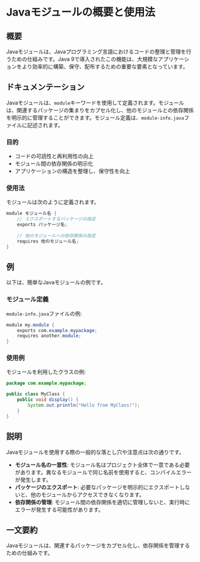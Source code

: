 <!--
Meta Description: # Javaモジュールの概要と使用法 ## 概要 Javaモジュールは、Javaプログラミング言語におけるコードの整理と管理を行うための仕組みです。Java 9で導入されたこの機能は、大規模なアプリケーションをより効率的に構築、保守、配布するための重要な要素となっています。 ## ドキュメンテーショ...
Meta Keywords: module, java, javaモジュールは, info, exports
-->

# Javaモジュールの概要と使用法

## 概要
Javaモジュールは、Javaプログラミング言語におけるコードの整理と管理を行うための仕組みです。Java 9で導入されたこの機能は、大規模なアプリケーションをより効率的に構築、保守、配布するための重要な要素となっています。

## ドキュメンテーション
Javaモジュールは、`module`キーワードを使用して定義されます。モジュールは、関連するパッケージの集まりをカプセル化し、他のモジュールとの依存関係を明示的に管理することができます。モジュール定義は、`module-info.java`ファイルに記述されます。

### 目的
- コードの可読性と再利用性の向上
- モジュール間の依存関係の明示化
- アプリケーションの構造を整理し、保守性を向上

### 使用法
モジュールは次のように定義されます。

```java
module モジュール名 {
    // エクスポートするパッケージの指定
    exports パッケージ名;
    
    // 他のモジュールへの依存関係の指定
    requires 他のモジュール名;
}
```

## 例
以下は、簡単なJavaモジュールの例です。

### モジュール定義
`module-info.java`ファイルの例:
```java
module my.module {
    exports com.example.mypackage;
    requires another.module;
}
```

### 使用例
モジュールを利用したクラスの例:
```java
package com.example.mypackage;

public class MyClass {
    public void display() {
        System.out.println("Hello from MyClass!");
    }
}
```

## 説明
Javaモジュールを使用する際の一般的な落とし穴や注意点は次の通りです。

- **モジュール名の一意性**: モジュール名はプロジェクト全体で一意である必要があります。異なるモジュールで同じ名前を使用すると、コンパイルエラーが発生します。
- **パッケージのエクスポート**: 必要なパッケージを明示的にエクスポートしないと、他のモジュールからアクセスできなくなります。
- **依存関係の管理**: モジュール間の依存関係を適切に管理しないと、実行時にエラーが発生する可能性があります。

## 一文要約
Javaモジュールは、関連するパッケージをカプセル化し、依存関係を管理するための仕組みです。